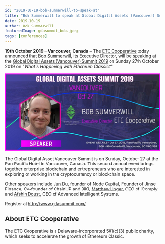 ```yaml
---
id: "2019-10-19-bob-summerwill-to-speak-at"
title: "Bob Summerwill to speak at Global Digital Assets (Vancouver) Summit 2019"
date: 2019-10-19
author: Bob Summerwill
featuredImage: gdasummit_bob.jpeg
tags: [conferences]
---
```



**19th October 2019 – Vancouver, Canada** – The [ETC Cooperative](https://etccooperative.org) today announced that [Bob Summerwill](https://twitter.com/bobsummerwill), its Executive Director, will be speaking at the [Global Digital Assets (Vancouver) Summit 2019](https://gdasummit.com) on Sunday 27th October 2019 on "*What's Happening with Ethereum Classic?*"

![GDA Summit](./gdasummit_bob.jpeg)

The Global Digital Asset Vancouver Summit is on Sunday, October 27 at the Pan Pacific Hotel in Vancouver, Canada.  This second annual  event brings together enterprise blockchain and entrepreneurs who are interested in exploring or working in the cryptocurrency or blockchain space.  

Other speakers include [Jun Du](https://everipedia.org/wiki/lang_en/jun-du), founder of Node Capital, Founder of Jinse Finance, Co-founder of ChainUP and BiKi, [Matthew Unger](https://twitter.com/ungermatt?lang=en), CEO of iComply and [Afshin Doust](https://www.ai-systems.ca/afshin-doust-ceo/), CEO of Advanced Intelligent Systems.

Register at http://www.gdasummit.com/

## About ETC Cooperative

The ETC Cooperative is a Delaware-incorporated 501(c)(3) public charity, which seeks to accelerate the growth of Ethereum Classic.